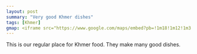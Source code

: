 ```yaml
---
layout: post
summary: "Very good Khmer dishes"
tags: [Khmer]
gmap: <iframe src="https://www.google.com/maps/embed?pb=!1m18!1m12!1m3!1d3909.169845679342!2d104.90767381234105!3d11.539671044601302!2m3!1f0!2f0!3f0!3m2!1i1024!2i768!4f13.1!3m3!1m2!1s0x310950e15d08a245%3A0xa174c499059f4712!2sCoffee%20Culture!5e0!3m2!1sen!2skh!4v1720574348049!5m2!1sen!2skh" width="600" height="450" style="border:0;" allowfullscreen="" loading="lazy" referrerpolicy="no-referrer-when-downgrade"></iframe>
---
```


This is our regular place for Khmer food. They make many good dishes.

